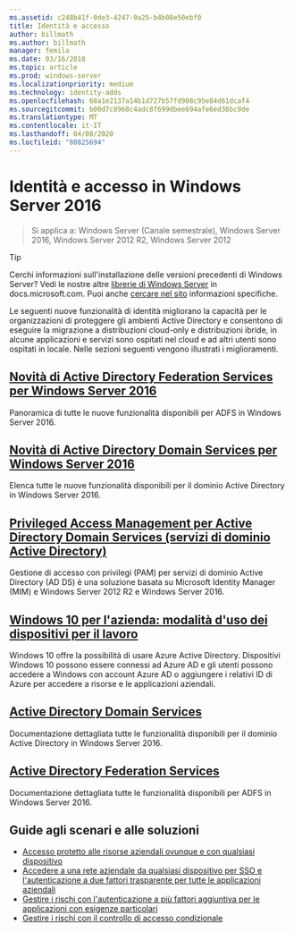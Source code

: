 ```yaml
---
ms.assetid: c248b41f-0de3-4247-9a25-b4b08e50ebf0
title: Identità e accesso
author: billmath
ms.author: billmath
manager: femila
ms.date: 03/16/2018
ms.topic: article
ms.prod: windows-server
ms.localizationpriority: medium
ms.technology: identity-adds
ms.openlocfilehash: 68a1e2137a14b1d727b57fd908c95e84d61dcaf4
ms.sourcegitcommit: b00d7c8968c4adc8f699dbee694afe6ed36bc9de
ms.translationtype: MT
ms.contentlocale: it-IT
ms.lasthandoff: 04/08/2020
ms.locfileid: "80825694"
---
```

# <a name="identity-and-access-in-windows-server-2016"></a>Identità e accesso in Windows Server 2016

>Si applica a: Windows Server (Canale semestrale), Windows Server 2016, Windows Server 2012 R2, Windows Server 2012

>[!TIP]
> Cerchi informazioni sull'installazione delle versioni precedenti di Windows Server? Vedi le nostre altre [librerie di Windows Server](/previous-versions/windows/) in docs.microsoft.com. Puoi anche [cercare nel sito](https://docs.microsoft.com/search/index?search=Windows+Server&dataSource=previousVersions) informazioni specifiche.

 Le seguenti nuove funzionalità di identità migliorano la capacità per le organizzazioni di proteggere gli ambienti Active Directory e consentono di eseguire la migrazione a distribuzioni cloud-only e distribuzioni ibride, in alcune applicazioni e servizi sono ospitati nel cloud e ad altri utenti sono ospitati in locale. Nelle sezioni seguenti vengono illustrati i miglioramenti.


## <a name="whats-new-in-active-directory-federation-services-for-windows-server-2016"></a>[Novità di Active Directory Federation Services per Windows Server 2016](ad-fs/overview/whats-new-active-directory-federation-services-windows-server.md)
Panoramica di tutte le nuove funzionalità disponibili per ADFS in Windows Server 2016.  

## <a name="whats-new-in-active-directory-domain-services-for-windows-server-2016"></a>[Novità di Active Directory Domain Services per Windows Server 2016](whats-new-active-directory-domain-services.md)
Elenca tutte le nuove funzionalità disponibili per il dominio Active Directory in Windows Server 2016.  

## <a name="privileged-access-management-for-active-directory-domain-services-40ad-ds41"></a>[Privileged Access Management per Active Directory Domain Services &#40;servizi di dominio Active Directory&#41;](https://technet.microsoft.com/library/dn903243.aspx)
Gestione di accesso con privilegi (PAM) per servizi di dominio Active Directory (AD DS) è una soluzione basata su Microsoft Identity Manager (MIM) e Windows Server 2012 R2 e Windows Server 2016.

## <a name="windows-10-for-the-enterprise-ways-to-use-devices-for-work"></a>[Windows 10 per l'azienda: modalità d'uso dei dispositivi per il lavoro](https://azure.microsoft.com/documentation/articles/active-directory-azureadjoin-windows10-devices-overview/?rnd=1)
Windows 10 offre la possibilità di usare Azure Active Directory. Dispositivi Windows 10 possono essere connessi ad Azure AD e gli utenti possono accedere a Windows con account Azure AD o aggiungere i relativi ID di Azure per accedere a risorse e le applicazioni aziendali.

## <a name="active-directory-domain-services"></a>[Active Directory Domain Services](../identity/ad-ds/Active-Directory-Domain-Services.md)
Documentazione dettagliata tutte le funzionalità disponibili per il dominio Active Directory in Windows Server 2016.

## <a name="active-directory-federation-services"></a>[Active Directory Federation Services](Active-Directory-Federation-Services.md)
Documentazione dettagliata tutte le funzionalità disponibili per ADFS in Windows Server 2016.  

## <a name="solutions-and-scenario-guides"></a>Guide agli scenari e alle soluzioni  
* [Accesso protetto alle risorse aziendali ovunque e con qualsiasi dispositivo](https://technet.microsoft.com/library/dn550982.aspx)  
*  [Accedere a una rete aziendale da qualsiasi dispositivo per SSO e l'autenticazione a due fattori trasparente per tutte le applicazioni aziendali](https://technet.microsoft.com/library/dn280945.aspx)  
* [Gestire i rischi con l'autenticazione a più fattori aggiuntiva per le applicazioni con esigenze particolari](https://technet.microsoft.com/library/dn280949.aspx)  
* [Gestire i rischi con il controllo di accesso condizionale](https://technet.microsoft.com/library/dn280937.aspx)
